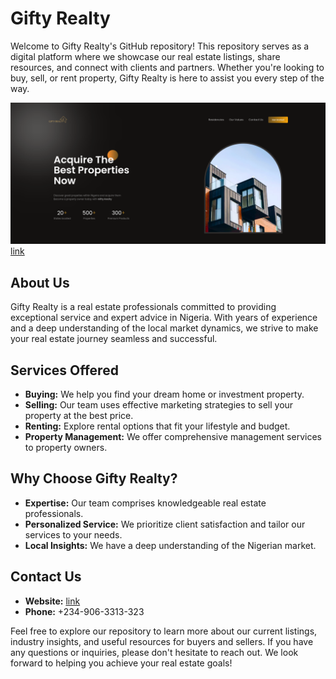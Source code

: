 # Gifty Realty

Welcome to Gifty Realty's GitHub repository! This repository serves as a digital platform where we showcase our real estate listings, share resources, and connect with clients and partners. Whether you're looking to buy, sell, or rent property, Gifty Realty is here to assist you every step of the way.

![GiftyRealty](https://github.com/freddyfavour/GiftyRealty/blob/main/gifty-realty.png?raw=true)
[link](https://gifty-realty.vercel.app)

## About Us

Gifty Realty is a real estate professionals committed to providing exceptional service and expert advice in Nigeria. With years of experience and a deep understanding of the local market dynamics, we strive to make your real estate journey seamless and successful.

## Services Offered

- **Buying:** We help you find your dream home or investment property.
- **Selling:** Our team uses effective marketing strategies to sell your property at the best price.
- **Renting:** Explore rental options that fit your lifestyle and budget.
- **Property Management:** We offer comprehensive management services to property owners.

## Why Choose Gifty Realty?

- **Expertise:** Our team comprises knowledgeable real estate professionals.
- **Personalized Service:** We prioritize client satisfaction and tailor our services to your needs.
- **Local Insights:** We have a deep understanding of the Nigerian market.

## Contact Us

- **Website:** [link](https://gifty-realty.vercel.app)
- **Phone:** +234-906-3313-323

Feel free to explore our repository to learn more about our current listings, industry insights, and useful resources for buyers and sellers. If you have any questions or inquiries, please don't hesitate to reach out. We look forward to helping you achieve your real estate goals!

